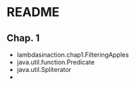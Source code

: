 # README

## Chap. 1
- lambdasinaction.chap1.FilteringApples
- java.util.function.Predicate
- java.util.Spliterator
- 
